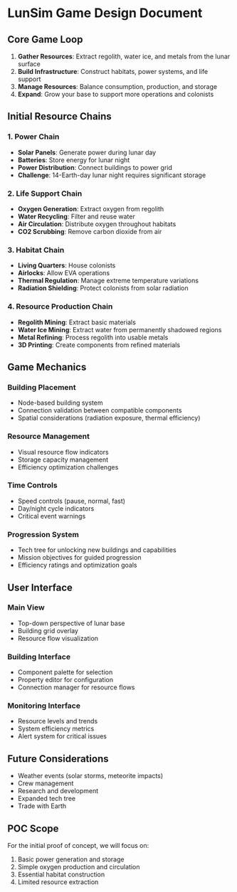 # LunSim Game Design Document

## Core Game Loop

1. **Gather Resources**: Extract regolith, water ice, and metals from the lunar surface
2. **Build Infrastructure**: Construct habitats, power systems, and life support
3. **Manage Resources**: Balance consumption, production, and storage
4. **Expand**: Grow your base to support more operations and colonists

## Initial Resource Chains

### 1. Power Chain
- **Solar Panels**: Generate power during lunar day
- **Batteries**: Store energy for lunar night
- **Power Distribution**: Connect buildings to power grid
- **Challenge**: 14-Earth-day lunar night requires significant storage

### 2. Life Support Chain
- **Oxygen Generation**: Extract oxygen from regolith
- **Water Recycling**: Filter and reuse water
- **Air Circulation**: Distribute oxygen throughout habitats
- **CO2 Scrubbing**: Remove carbon dioxide from air

### 3. Habitat Chain
- **Living Quarters**: House colonists
- **Airlocks**: Allow EVA operations
- **Thermal Regulation**: Manage extreme temperature variations
- **Radiation Shielding**: Protect colonists from solar radiation

### 4. Resource Production Chain
- **Regolith Mining**: Extract basic materials
- **Water Ice Mining**: Extract water from permanently shadowed regions
- **Metal Refining**: Process regolith into usable metals
- **3D Printing**: Create components from refined materials

## Game Mechanics

### Building Placement
- Node-based building system
- Connection validation between compatible components
- Spatial considerations (radiation exposure, thermal efficiency)

### Resource Management
- Visual resource flow indicators
- Storage capacity management
- Efficiency optimization challenges

### Time Controls
- Speed controls (pause, normal, fast)
- Day/night cycle indicators
- Critical event warnings

### Progression System
- Tech tree for unlocking new buildings and capabilities
- Mission objectives for guided progression
- Efficiency ratings and optimization goals

## User Interface

### Main View
- Top-down perspective of lunar base
- Building grid overlay
- Resource flow visualization

### Building Interface
- Component palette for selection
- Property editor for configuration
- Connection manager for resource flows

### Monitoring Interface
- Resource levels and trends
- System efficiency metrics
- Alert system for critical issues

## Future Considerations

- Weather events (solar storms, meteorite impacts)
- Crew management
- Research and development
- Expanded tech tree
- Trade with Earth

## POC Scope

For the initial proof of concept, we will focus on:

1. Basic power generation and storage
2. Simple oxygen production and circulation
3. Essential habitat construction
4. Limited resource extraction 